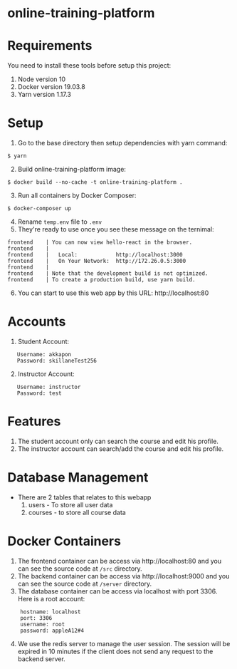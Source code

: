 # online-training-platform

# Requirements
You need to install these tools before setup this project:
1. Node version 10
2. Docker version 19.03.8
3. Yarn version 1.17.3

# Setup
1. Go to the base directory then setup dependencies with yarn command:
```
$ yarn
```
2. Build online-training-platform image:
```
$ docker build --no-cache -t online-training-platform .
```
3. Run all containers by Docker Composer:
```
$ docker-composer up
```
4. Rename `temp.env` file to `.env` 
5. They're ready to use once you see these message on the ternimal:
```
frontend    | You can now view hello-react in the browser.
frontend    | 
frontend    |   Local:            http://localhost:3000
frontend    |   On Your Network:  http://172.26.0.5:3000
frontend    | 
frontend    | Note that the development build is not optimized.
frontend    | To create a production build, use yarn build.
```
6. You can start to use this web app by this URL:
    http://localhost:80

# Accounts
1. Student Account:
```
   Username: akkapon
   Password: skillaneTest256
```
2. Instructor Account:
```
   Username: instructor
   Password: test
```
   

# Features
1. The student account only can search the course and edit his profile.
2. The instructor account can search/add the course and edit his profile.

# Database Management
- There are 2 tables that relates to this webapp
  1. users - To store all user data
  2. courses - to store all course data

# Docker Containers
1. The frontend container can be access via http://localhost:80 and you can see the source code at `/src` directory.
2. The backend container can be access via http://localhost:9000  and you can see the source code at `/server` directory.
3. The database container can be access via localhost with port 3306. Here is a root account:
```
    hostname: localhost
    port: 3306
    username: root
    password: appleA12#4
```
4. We use the redis server to manage the user session. The session will be expired in 10 minutes if the client does not send any request to the backend server.